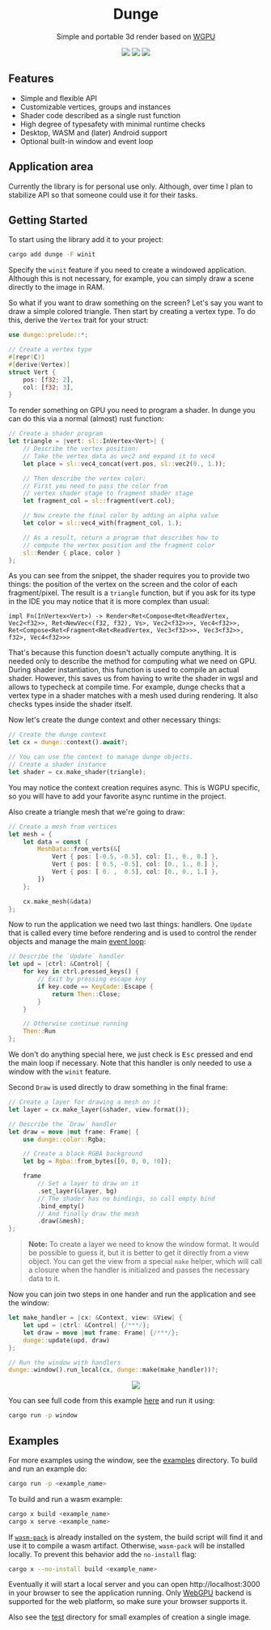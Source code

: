<div align="center">
    <h1>Dunge</h1>
    <p>
        Simple and portable 3d render based on <a href="https://github.com/gfx-rs/wgpu">WGPU</a>
    </p>
    <p>
        <a href="https://crates.io/crates/dunge"><img src="https://img.shields.io/crates/v/dunge.svg"></img></a>
        <a href="https://docs.rs/dunge"><img src="https://docs.rs/dunge/badge.svg"></img></a>
        <a href="https://github.com/nanoqsh/dunge/actions"><img src="https://github.com/nanoqsh/dunge/workflows/ci/badge.svg"></img></a>
    </p>
</div>

## Features
* Simple and flexible API
* Customizable vertices, groups and instances
* Shader code described as a single rust function
* High degree of typesafety with minimal runtime checks
* Desktop, WASM and (later) Android support
* Optional built-in window and event loop

## Application area
Currently the library is for personal use only. Although, over time I plan to stabilize API so that someone could use it for their tasks.

## Getting Started
To start using the library add it to your project:
```sh
cargo add dunge -F winit
```
Specify the `winit` feature if you need to create a windowed application. Although this is not necessary, for example, you can simply draw a scene directly to the image in RAM.

So what if you want to draw something on the screen? Let's say you want to draw a simple colored triangle. Then start by creating a vertex type. To do this, derive the `Vertex` trait for your struct:
```rust
use dunge::prelude::*;

// Create a vertex type
#[repr(C)]
#[derive(Vertex)]
struct Vert {
    pos: [f32; 2],
    col: [f32; 3],
}
```

To render something on GPU you need to program a shader. In dunge you can do this via a normal (almost) rust function:
```rust
// Create a shader program
let triangle = |vert: sl::InVertex<Vert>| {
    // Describe the vertex position:
    // Take the vertex data as vec2 and expand it to vec4
    let place = sl::vec4_concat(vert.pos, sl::vec2(0., 1.));

    // Then describe the vertex color:
    // First you need to pass the color from
    // vertex shader stage to fragment shader stage
    let fragment_col = sl::fragment(vert.col);

    // Now create the final color by adding an alpha value
    let color = sl::vec4_with(fragment_col, 1.);

    // As a result, return a program that describes how to
    // compute the vertex position and the fragment color
    sl::Render { place, color }
};
```

As you can see from the snippet, the shader requires you to provide two things: the position of the vertex on the screen and the color of each fragment/pixel. The result is a `triangle` function, but if you ask for its type in the IDE you may notice that it is more complex than usual:

`impl Fn(InVertex<Vert>) -> Render<Ret<Compose<Ret<ReadVertex, Vec2<f32>>, Ret<NewVec<(f32, f32), Vs>, Vec2<f32>>>, Vec4<f32>>, Ret<Compose<Ret<Fragment<Ret<ReadVertex, Vec3<f32>>>, Vec3<f32>>, f32>, Vec4<f32>>>`

That's because this function doesn't actually compute anything. It is needed only to describe the method for computing what we need on GPU. During shader instantiation, this function is used to compile an actual shader. However, this saves us from having to write the shader in wgsl and allows to typecheck at compile time. For example, dunge checks that a vertex type in a shader matches with a mesh used during rendering. It also checks types inside the shader itself.

Now let's create the dunge context and other necessary things:
```rust
// Create the dunge context
let cx = dunge::context().await?;

// You can use the context to manage dunge objects.
// Create a shader instance
let shader = cx.make_shader(triangle);
```

You may notice the context creation requires async. This is WGPU specific, so you will have to add your favorite async runtime in the project.

Also create a triangle mesh that we're going to draw:
```rust
// Create a mesh from vertices
let mesh = {
    let data = const {
        MeshData::from_verts(&[
            Vert { pos: [-0.5, -0.5], col: [1., 0., 0.] },
            Vert { pos: [ 0.5, -0.5], col: [0., 1., 0.] },
            Vert { pos: [ 0. ,  0.5], col: [0., 0., 1.] },
        ])
    };

    cx.make_mesh(&data)
};
```

Now to run the application we need two last things: handlers. One `Update` that is called every time before rendering and is used to control the render objects and manage the main [event loop](https://en.wikipedia.org/wiki/Event_loop):
```rust
// Describe the `Update` handler
let upd = |ctrl: &Control| {
    for key in ctrl.pressed_keys() {
        // Exit by pressing escape key
        if key.code == KeyCode::Escape {
            return Then::Close;
        }
    }

    // Otherwise continue running
    Then::Run
};
```
We don't do anything special here, we just check is <kbd>Esc</kbd> pressed and end the main loop if necessary. Note that this handler is only needed to use a window with the `winit` feature.

Second `Draw` is used directly to draw something in the final frame:
```rust
// Create a layer for drawing a mesh on it
let layer = cx.make_layer(&shader, view.format());

// Describe the `Draw` handler
let draw = move |mut frame: Frame| {
    use dunge::color::Rgba;

    // Create a black RGBA background
    let bg = Rgba::from_bytes([0, 0, 0, !0]);

    frame
        // Set a layer to draw on it
        .set_layer(&layer, bg)
        // The shader has no bindings, so call empty bind
        .bind_empty()
        // And finally draw the mesh
        .draw(&mesh);
};
```

> **Note:** To create a layer we need to know the window format. It would be possible to guess it, but it is better to get it directly from a view object. You can get the view from a special `make` helper, which will call a closure when the handler is initialized and passes the necessary data to it.

Now you can join two steps in one hander and run the application and see the window:
```rust
let make_handler = |cx: &Context, view: &View| {
    let upd = |ctrl: &Control| {/***/};
    let draw = move |mut frame: Frame| {/***/};
    dunge::update(upd, draw)
};

// Run the window with handlers
dunge::window().run_local(cx, dunge::make(make_handler))?;
```

<div align="center">
    <img src="examples/window/s.png">
</div>

You can see full code from this example [here](https://github.com/nanoqsh/dunge/tree/main/examples/window) and run it using:
```sh
cargo run -p window
```

## Examples
For more examples using the window, see the [examples](https://github.com/nanoqsh/dunge/tree/main/examples) directory. To build and run an example do:
```sh
cargo run -p <example_name>
```

To build and run a wasm example:
```sh
cargo x build <example_name>
cargo x serve <example_name>
```

If [`wasm-pack`](https://github.com/rustwasm/wasm-pack) is already installed on the system, the build script will find it and use it to compile a wasm artifact. Otherwise, `wasm-pack` will be installed locally. To prevent this behavior add the `no-install` flag:
```sh
cargo x --no-install build <example_name>
```

Eventually it will start a local server and you can open http://localhost:3000 in your browser to see the application running. Only [WebGPU](https://gpuweb.github.io/gpuweb/) backend is supported for the web platform, so make sure your browser supports it.

Also see the [test](https://github.com/nanoqsh/dunge/tree/main/dunge/tests) directory for small examples of creation a single image.
